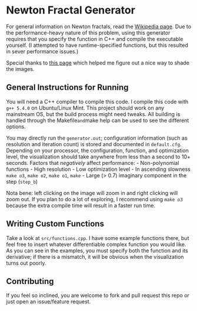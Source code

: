 # Newton Fractal Generator

For general information on Newton fractals, read the
[Wikipedia page](https://en.wikipedia.org/wiki/Newton_fractal).
Due to the performance-heavy nature of this problem, using this generator
requires that you specify the function in C++ and compile the executable
yourself. (I attempted to have runtime-specified functions, but this resulted
in sever performance issues.)

Special thanks to
[this page](https://www.chiark.greenend.org.uk/~sgtatham/newton/)
which helped me figure out a nice way to shade the images.


## General Instructions for Running

You will need a C++ compiler to compile this code. I compile this code with
`g++ 5.4.0` on Ubuntu/Linux Mint. This project should work on any mainstream
OS, but the build process might need tweaks. All building is handled through
the Makefile`and`make help can be used to see the different options.

You may directly run the `generator.out`; configuration information (such as
resolution and iteration count) is stored and documented in `default.cfg`.
Depending on your processor, the configuration, function, and optimization level, the visualization should take anywhere from less than a second to 10+ seconds.
Factors that _negatively_ affect performance:
    - Non-polynomial functions
    - High resolution
    - Low optimization level
        - In ascending slowness `make o3`, `make o2`, `make o1`, `make`
    - Large (> 0.7) imaginary component in the step (`step_b`)

Nota bene: left clicking on the image will zoom in and right clicking will
zoom out. If you plan to do a lot of exploring, I recommend using `make o3`
because the extra compile time will result in a faster run time.

## Writing Custom Functions

Take a look at `src/functions.cpp`. I have some example functions there, but
feel free to insert whatever differentiable complex function you would like. As
you can see in the examples, you must specify both the function and its
derivative; if there is a mismatch, it will be obvious when the visualization
turns out poorly.


## Contributing

If you feel so inclined, you are welcome to fork and pull request this repo
or just open an issue/feature request.
